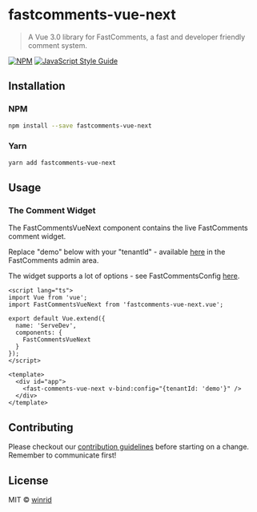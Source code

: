# fastcomments-vue-next

> A Vue 3.0 library for FastComments, a fast and developer friendly comment system.

[![NPM](https://img.shields.io/npm/v/fastcomments-vue-next.svg)](https://www.npmjs.com/package/fastcomments-vue-next) [![JavaScript Style Guide](https://img.shields.io/badge/code_style-standard-brightgreen.svg)](https://standardjs.com)

## Installation

### NPM

```bash
npm install --save fastcomments-vue-next
```

### Yarn

```bash
yarn add fastcomments-vue-next
```

## Usage

### The Comment Widget

The FastCommentsVueNext component contains the live FastComments comment widget.

Replace "demo" below with your "tenantId" - available [here](https://fastcomments.com/auth/my-account/get-acct-code) in the FastComments admin area.

The widget supports a lot of options - see FastCommentsConfig [here](https://github.com/FastComments/fastcomments-typescript/blob/eae973fb7885de4df58b21b7a22a3e40c89feefa/src/fastcomments-config.ts#L14).

```vue
<script lang="ts">
import Vue from 'vue';
import FastCommentsVueNext from 'fastcomments-vue-next.vue';

export default Vue.extend({
  name: 'ServeDev',
  components: {
    FastCommentsVueNext
  }
});
</script>

<template>
  <div id="app">
    <fast-comments-vue-next v-bind:config="{tenantId: 'demo'}" />
  </div>
</template>
```

## Contributing
Please checkout our [contribution guidelines](CONTRIBUTING.md) before starting on a change. Remember to communicate first!

## License

MIT © [winrid](https://github.com/winrid)
